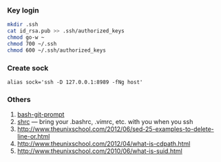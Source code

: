 ### Key login

```bash
mkdir .ssh
cat id_rsa.pub >> .ssh/authorized_keys
chmod go-w ~
chmod 700 ~/.ssh
chmod 600 ~/.ssh/authorized_keys
```

### Create sock

    alias sock='ssh -D 127.0.0.1:8989 -fNg host'

### Others

1. [bash-git-prompt](https://github.com/magicmonty/bash-git-prompt)
1. [shrc](https://github.com/Russell91/sshrc) — bring your .bashrc, .vimrc, etc. with you when you ssh
2. http://www.theunixschool.com/2012/06/sed-25-examples-to-delete-line-or.html
3. http://www.theunixschool.com/2012/04/what-is-cdpath.html
4. http://www.theunixschool.com/2010/06/what-is-suid.html
